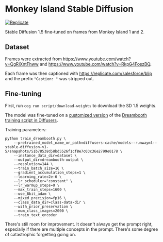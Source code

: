 # Monkey Island Stable Diffusion

[![Replicate](https://replicate.com/andreasjansson/monkey-island-sd/badge)](https://replicate.com/andreasjansson/monkey-island-sd)

Stable Diffusion 1.5 fine-tuned on frames from Monkey Island 1 and 2.

## Dataset

Frames were extracted from https://www.youtube.com/watch?v=QgRIXntFhww and https://www.youtube.com/watch?v=RkpG4FoszBQ.

Each frame was then captioned with https://replicate.com/salesforce/blip and the prefix `"Caption: "` was stripped out.

## Fine-tuning

First, run `cog run script/download-weights` to download the SD 1.5 weights.

The model was fine-tuned on a [customized version](https://github.com/andreasjansson/monkey-island-sd/blob/master/train_dreambooth.py) of the [Dreambooth training script in Diffusers](https://github.com/huggingface/diffusers/blob/main/examples/dreambooth/train_dreambooth.py).

Training parameters:
```
python train_dreambooth.py \
    --pretrained_model_name_or_path=diffusers-cache/models--runwayml--stable-diffusion-v1-5/snapshots/51b78538d58bd5526f1cf8e7c03c36e2799e0178 \
    --instance_data_dir=dataset \
    --output_dir=dreambooth-output \
    --resolution=144 \
    --train_batch_size=16 \
    --gradient_accumulation_steps=1 \
    --learning_rate=2e-6 \
    --lr_scheduler="constant" \
    --lr_warmup_steps=0 \
    --max_train_steps=1600 \
    --use_8bit_adam \
    --mixed_precision=fp16 \
    --class_data_dir=class-data-dir \
    --with_prior_preservation \
    --num_class_images=2000 \
    --train_text_encoder
```

There's still room for improvement. It doesn't always get the prompt right, especially if there are multiple concepts in the prompt. There's some degree of catastrophic forgetting going on.
